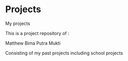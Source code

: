 # Projects
My projects

This is a project repository of :

Matthew Bima Putra Mukti

Consisting of my past projects including school projects
